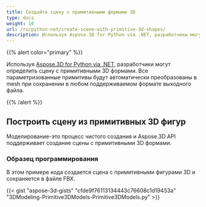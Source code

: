 ```yaml
---
title: Создайте сцену с примитивными формами 3D
type: docs
weight: 10
url: /ru/python-net/create-scene-with-primitive-3d-shapes/
description: Используя Aspose.3D for Python via .NET, разработчики могут определить сцену с примитивными 3D формами. Все параметризованные примитивы будут автоматически преобразованы в mesh при сохранении в любом поддерживаемом формате выходного файла.
---
```

{{% alert color="primary" %}}

Используя [Aspose.3D for Python via .NET](https://products.aspose.com/3d/python-net/), разработчики могут определить сцену с примитивными 3D формами. Все параметризованные примитивы будут автоматически преобразованы в mesh при сохранении в любом поддерживаемом формате выходного файла.

{{% /alert %}}
##  **Построить сцену из примитивных 3D фигур**
Моделирование-это процесс чистого создания и Aspose.3D API поддерживает создание сцены с примитивными 3D формами.
###  **Образец программирования**
В этом примере кода создается сцена с примитивными фигурами 3D и сохраняется в файле FBX.

{{< gist "aspose-3d-gists" "cfde9f76113134443c76608c1d19453a" "3DModeling-Primitive3DModels-Primitive3DModels.py" >}}
